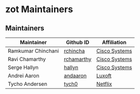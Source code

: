 # zot Maintainers

## Maintainers

| Maintainer | Github ID | Affiliation |
| --------------- | --------- | ----------- |
| Ramkumar Chinchani | [rchincha](https://github.com/rchincha) | [Cisco Systems](https://www.cisco.com) |
| Ravi Chamarthy | [rchamarthy](https://github.com/rchamarthy) | [Cisco Systems](https://www.cisco.com) |
| Serge Hallyn | [hallyn](https://github.com/hallyn) | [Cisco Systems](https://www.cisco.com) |
| Andrei Aaron | [andaaron](https://github.com/andaaron) | [Luxoft](https://www.luxoft.com/) | 
| Tycho Andersen | [tych0](https://github.com/tych0) | [Netflix](https://www.netflix.com) |
